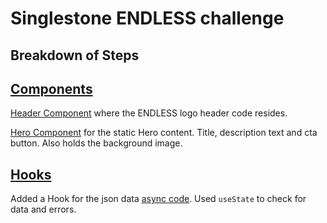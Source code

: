 # Singlestone ENDLESS challenge

## Breakdown of Steps

## [Components](https://github.com/zesuma/singlestone-endless-challenge/tree/main/src/components)

[Header Component](https://github.com/zesuma/singlestone-endless-challenge/blob/main/src/components/Header.jsx) where the ENDLESS logo header code resides.

[Hero Component](https://github.com/zesuma/singlestone-endless-challenge/blob/main/src/components/Hero.jsx) for the static Hero content. Title, description text and cta button. Also holds the background image.




## [Hooks](https://github.com/zesuma/singlestone-endless-challenge/tree/main/src/hooks/useFetchHook)

Added a Hook for the json data [async code](https://github.com/zesuma/singlestone-endless-challenge/blob/main/src/hooks/useFetchHook/index.jsx). Used `useState` to check for data and errors. 



